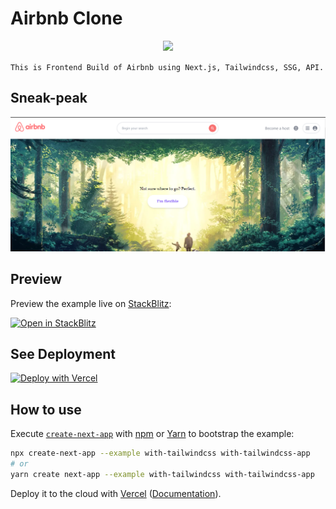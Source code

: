 # Airbnb Clone

<p align="center">
   <img src="https://readme-typing-svg.herokuapp.com?color=45ffaa&size=40&width=900&height=80&lines=Welcome-to-My-Airbnb-Clone"/>
</p>

`This is Frontend Build of Airbnb using Next.js, Tailwindcss, SSG, API.`

## Sneak-peak

<img src="preview.PNG" />

## Preview

Preview the example live on [StackBlitz](http://stackblitz.com/):

[![Open in StackBlitz](https://developer.stackblitz.com/img/open_in_stackblitz.svg)](https://stackblitz.com/github/vercel/next.js/tree/canary/examples/with-tailwindcss)

## See Deployment

[![Deploy with Vercel](https://vercel.com/button)](https://airbnb-clone-arshwalker.vercel.app/)

## How to use

Execute [`create-next-app`](https://github.com/vercel/next.js/tree/canary/packages/create-next-app) with [npm](https://docs.npmjs.com/cli/init) or [Yarn](https://yarnpkg.com/lang/en/docs/cli/create/) to bootstrap the example:

```bash
npx create-next-app --example with-tailwindcss with-tailwindcss-app
# or
yarn create next-app --example with-tailwindcss with-tailwindcss-app
```

Deploy it to the cloud with [Vercel](https://vercel.com/new?utm_source=github&utm_medium=readme&utm_campaign=next-example) ([Documentation](https://nextjs.org/docs/deployment)).

